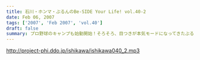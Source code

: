 ```yaml
---
title: 石川・ホンマ・ぶるんのBe-SIDE Your Life! vol.40-2
date: Feb 06, 2007
tags: ['2007', 'Feb 2007', 'vol.40']
draft: false
summary: プロ野球のキャンプも始動開始！そろそろ、目つきが本気モードになってきたぶるんのトークが冴え渡る？？そして一部ビーサイメンバーでブームの？PS2ゲームの「サカつく」。みんなハマるのかどうか？そして仕事に支障をきたすのではないか？注目が集まるキャンプインの時期であります。NAMAE
---
```


http://project-phi.ddo.jp/ishikawa/ishikawa040_2.mp3
